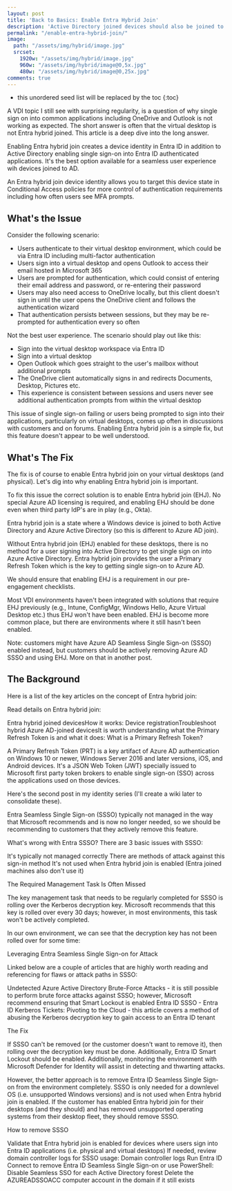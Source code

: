 ```yaml
---
layout: post
title: 'Back to Basics: Enable Entra Hybrid Join'
description: 'Active Directory joined devices should also be joined to Entra ID to create device identities and enable single sign-on.'
permalink: "/enable-entra-hybrid-join/"
image:
  path: "/assets/img/hybrid/image.jpg"
  srcset:
    1920w: "/assets/img/hybrid/image.jpg"
    960w: "/assets/img/hybrid/image@0,5x.jpg"
    480w: "/assets/img/hybrid/image@0,25x.jpg"
comments: true
---
```

- this unordered seed list will be replaced by the toc
{:toc}

A VDI topic I still see with surprising regularity, is a question of why single sign on into common applications including OneDrive and Outlook is not working as expected. The short answer is often that the virtual desktop is not Entra hybrid joined. This article is a deep dive into the long answer.

Enabling Entra hybrid join creates a device identity in Entra ID in addition to  Active Directory enabling single sign-on into Entra ID authenticated applications. It's the best option available for a seamless user experience wih devices joined to AD.

An Entra hybrid join device identity allows you to target this device state in Conditional Access policies for more control of authentication requirements including how often users see MFA prompts.

## What's the Issue

Consider the following scenario:

* Users authenticate to their virtual desktop environment, which could be via Entra ID including multi-factor authentication
* Users sign into a virtual desktop and opens Outlook to access their email hosted in Microsoft 365
* Users are prompted for authentication, which could consist of entering their email address and password, or re-entering their password
* Users may also need access to OneDrive locally, but this client doesn't sign in until the user opens the OneDrive client and follows the authentication wizard
* That authentication persists between sessions, but they may be re-prompted for authentication every so often

Not the best user experience. The scenario should play out like this:

* Sign into the virtual desktop workspace via Entra ID
* Sign into a virtual desktop
* Open Outlook which goes straight to the user's mailbox without additional prompts
* The OneDrive client automatically signs in and redirects Documents, Desktop, Pictures etc.
* This experience is consistent between sessions and users never see additional authentication prompts from within the virtual desktop

This issue of single sign-on failing or users being prompted to sign into their applications, particularly on virtual desktops, comes up often in discussions with customers and on forums. Enabling Entra hybrid join is a simple fix, but this feature doesn't appear to be well understood.

## What's The Fix

The fix is of course to enable Entra hybrid join on your virtual desktops (and physical). Let's dig into why enabling Entra hybrid join is important.


To fix this issue the correct solution is to enable Entra hybrid join (EHJ). No special Azure AD licensing is required, and enabling EHJ should be done even when third party IdP's are in play (e.g., Okta).

Entra hybrid join is a state where a Windows device is joined to both Active Directory and Azure Active Directory (so this is different to Azure AD join).

Without Entra hybrid join (EHJ) enabled for these desktops, there is no method for a user signing into Active Directory to get single sign on into Azure Active Directory. Entra hybrid join provides the user a Primary Refresh Token which is the key to getting single sign-on to Azure AD.

We should ensure that enabling EHJ is a requirement in our pre-engagement checklists.

Most VDI environments haven't been integrated with solutions that require EHJ previously (e.g., Intune, ConfigMgr, Windows Hello, Azure Virtual Desktop etc.) thus EHJ won't have been enabled. EHJ is become more common place, but there are environments where it still hasn't been enabled.

Note: customers might have Azure AD Seamless Single Sign-on (SSSO) enabled instead, but customers should be actively removing Azure AD SSSO and using EHJ. More on that in another post.

## The Background

Here is a list of the key articles on the concept of Entra hybrid join:

Read details on Entra hybrid join:

Entra hybrid joined devicesHow it works: Device registrationTroubleshoot hybrid Azure AD-joined devicesIt is worth understanding what the Primary Refresh Token is and what it does: What is a Primary Refresh Token?

A Primary Refresh Token (PRT) is a key artifact of Azure AD authentication on Windows 10 or newer, Windows Server 2016 and later versions, iOS, and Android devices. It's a JSON Web Token (JWT) specially issued to Microsoft first party token brokers to enable single sign-on (SSO) across the applications used on those devices.




Here's the second post in my identity series (I'll create a wiki later to consolidate these).

Entra Seamless Single Sign-on (SSSO) typically not managed in the way that Microsoft recommends and is now no longer needed, so we should be recommending to customers that they actively remove this feature.

What's wrong with Entra SSSO? There are 3 basic issues with SSSO:

It's typically not managed correctly
There are methods of attack against this sign-in method
It's not used when Entra hybrid join is enabled (Entra joined machines also don't use it) 

The Required Management Task Is Often Missed

The key management task that needs to be regularly completed for SSSO is rolling over the Kerberos decryption key. Microsoft recommends that this key is rolled over every 30 days; however, in most environments, this task won't be actively completed.

In our own environment, we can see that the decryption key has not been rolled over for some time:



Leveraging Entra Seamless Single Sign-on  for Attack

Linked below are a couple of articles that are highly worth reading and referencing for flaws or attack paths in SSSO:

Undetected Azure Active Directory Brute-Force Attacks - it is still possible to perform brute force attacks against SSSO; however, Microsoft recommend ensuring that Smart Lockout is enabled
Entra ID SSSO - Entra ID Kerberos Tickets: Pivoting to the Cloud - this article covers a method of abusing the Kerberos decryption key to gain access to an Entra ID tenant

The Fix

If SSSO can't be removed (or the customer doesn't want to remove it), then rolling over the decryption key must be done. Additionally, Entra ID Smart Lockout should be enabled. Additionally, monitoring the environment with Microsoft Defender for Identity will assist in detecting and thwarting attacks.

However, the better approach is to remove Entra ID Seamless Single Sign-on from the environment completely. SSSO is only needed for a downlevel OS (i.e. unsupported Windows versions) and is not used when Entra hybrid join is enabled. If the customer has enabled Entra hybrid join for their desktops (and they should) and has removed unsupported operating systems from their desktop fleet, they should remove SSSO.

How to remove SSSO

Validate that Entra hybrid join is enabled for devices where users sign into Entra ID applications (i.e. physical and virtual desktops)
If needed, review domain controller logs for SSSO usage: Domain controller logs
Run Entra ID Connect to remove Entra ID Seamless Single Sign-on or use PowerShell: Disable Seamless SSO for each Active Directory forest
Delete the AZUREADSSOACC computer account in the domain if it still exists
